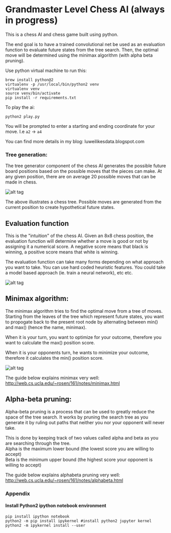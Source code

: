 # Grandmaster Level Chess AI (always in progress)

This is a chess AI and chess game built using python. 

The end goal is to have a trained convolutional net be used as an evaluation function to evaluate future states from the tree search.  Then, the optimal move will be determined using the minimax algorithm (with alpha beta pruning).


Use python virtual machine to run this:

```
brew install python@2
virtualenv -p /usr/local/bin/python2 venv 
virtualenv venv
source venv/bin/activate
pip install -r requirements.txt
```

To play the ai:
```
python2 play.py
```
You will be prompted to enter a starting and ending coordinate for your move.  I.e `a2` -> `a4`


You can find more details in my blog:
luweilikesdata.blogspot.com


### Tree generation:

The tree generator component of the chess AI generates the possible future board positions based on the possible moves that the pieces can make.  At any given position, there are on average 20 possible moves that can be made in chess.

![alt tag](http://www.andreykurenkov.com/writing/images/2016-4-15-a-brief-history-of-game-ai/2-evalfunc.png)

The above illustrates a chess tree.  Possible moves are generated from the current position to create hypothetical future states. 

## Evaluation function

This is the "intuition" of the chess AI.  Given an 8x8 chess position, the evaluation function will determine whether a move is good or not by assigning it a numerical score.   A negative score means that black is winning, a positive score means that white is winning.

The evaluation function can take many forms depending on what approach you want to take. You can use hard coded heuristic features. You could take a model based approach (ie. train a neural network), etc etc.

![alt tag](http://www.neurosciencemarketing.com/wp-content/uploads/2015/06/einstein-valuable-540x338.jpg)

## Minimax algorithm:

The minimax algorithm tries to find the optimal move from a tree of moves.   Starting from the leaves of the tree which represent future states, you want to  propogate back to the present root node by alternating between min() and max() (hence the name, minimax). 

When it is your turn, you want to optimize for your outcome, therefore you want to calculate the max() position score. 

When it is your opponents turn, he wants to minimize your outcome, therefore it calculates the min() position score.

![alt tag](https://www3.ntu.edu.sg/home/ehchua/programming/java/images/GameTTT_minimax.png)


The guide below explains minimax very well:
http://web.cs.ucla.edu/~rosen/161/notes/minimax.html

## Alpha-beta pruning:

Alpha-beta pruning is a process that can be used to greatly reduce the space of the tree search.  It works by pruning the search tree as you generate it by ruling out paths that neither you nor your opponent will never take.  

This is done by keeping track of two values called alpha and beta as you are searching through the tree.  
Alpha is the maximum lower bound (the lowest score you are willing to accept)  
Beta is the minimum upper bound (the highest score your opponent is willing to accept)  

The guide below explains alphabeta pruning very well:
http://web.cs.ucla.edu/~rosen/161/notes/alphabeta.html



### Appendix

#### Install Python2 ipython notebook environment
```
pip install ipython notebook
python2 -m pip install ipykernel #install python2 jupyter kernel
python2 -m ipykernel install --user
```
